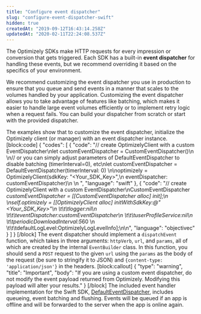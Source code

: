 ```yaml
---
title: "Configure event dispatcher"
slug: "configure-event-dispatcher-swift"
hidden: true
createdAt: "2019-09-12T16:43:14.258Z"
updatedAt: "2020-02-11T22:24:08.537Z"
---
```

The Optimizely SDKs make HTTP requests for every impression or conversion that gets triggered. Each SDK has a built-in **event dispatcher** for handling these events, but we recommend overriding it based on the specifics of your environment.

We recommend customizing the event dispatcher you use in production to ensure that you queue and send events in a manner that scales to the volumes handled by your application. Customizing the event dispatcher allows you to take advantage of features like batching, which makes it easier to handle large event volumes efficiently or to implement retry logic when a request fails. You can build your dispatcher from scratch or start with the provided dispatcher.

The examples show that to customize the event dispatcher, initialize the Optimizely client (or manager) with an event dispatcher instance.
[block:code]
{
  "codes": [
    {
      "code": "// create OptimizelyClient with a custom EventDispatcher\nlet customEventDispatcher = CustomEventDispatcher()\n \n// or you can simply adjust parameters of DefaultEventDispatcher to disable batching (timerInterval=0), etc\nlet customEventDispatcher = DefaultEventDispatcher(timerInterval: 0)    \n\noptimizely = OptimizelyClient(sdkKey: \"<Your_SDK_Key>\",\n                              eventDispatcher: customEventDispatcher)\n                              \n                              ",
      "language": "swift"
    },
    {
      "code": "// create OptimizelyClient with a custom EventDispatcher\nCustomEventDispatcher *customEventDispatcher = [[CustomEventDispatcher alloc] init];\n     \nself.optimizely = [[OptimizelyClient alloc] initWithSdkKey:@\"<Your_SDK_Key>\"\n                       \t\t\tlogger:nil\n                       \t\t\teventDispatcher:customEventDispatcher\n                       \t\t\tuserProfileService:nil\n                         \t\tperiodicDownloadInterval:5*60                       \n                       \t\t\tdefaultLogLevel:OptimizelyLogLevelInfo];\n\n",
      "language": "objectivec"
    }
  ]
}
[/block]
The event dispatcher should implement a `dispatchEvent` function, which takes in three arguments: `httpVerb`, `url`, and `params`, all of which are created by the internal `EventBuilder` class. In this function, you should send a `POST` request to the given `url` using the `params` as the body of the request (be sure to stringify it to JSON) and `{content-type: 'application/json'}` in the headers.
[block:callout]
{
  "type": "warning",
  "title": "Important",
  "body": "If you are using a custom event dispatcher, do not modify the event payload returned from Optimizely. Modifying this payload will alter your results."
}
[/block]
The included event handler implementation for the Swift SDK, [DefaultEventDispatcher](https://github.com/optimizely/swift-sdk/blob/master/Sources/Customization/DefaultEventDispatcher.swift), includes queueing, event batching and flushing. Events will be queued if an app is offline and will be forwarded to the server when the app is online again.